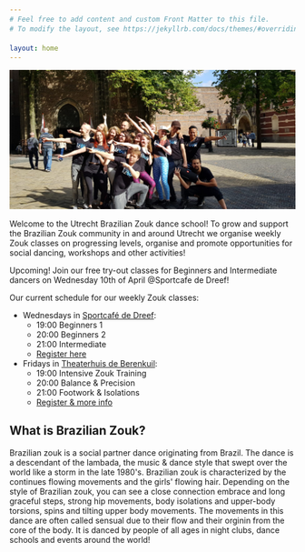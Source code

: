```yaml
---
# Feel free to add content and custom Front Matter to this file.
# To modify the layout, see https://jekyllrb.com/docs/themes/#overriding-theme-defaults

layout: home
---
```


![alt text](/international-zouk-day-2018.jpg "International Zouk Day Flashmob 2018")

Welcome to the Utrecht Brazilian Zouk dance school! To grow and support the Brazilian Zouk community in and around Utrecht we organise weekly Zouk classes on progressing levels, organise and promote opportunities for social dancing, workshops and other activities!

Upcoming! Join our free try-out classes for Beginners and Intermediate dancers on Wednesday 10th of April @Sportcafe de Dreef!

Our current schedule for our weekly Zouk classes:

* Wednesdays in [Sportcafé de Dreef](https://www.google.com/maps/place/Sportcafe+De+Dreef/@52.1210203,5.1168421,17z/data=!3m1!4b1!4m5!3m4!1s0x47c66f20f13d3cad:0x4866ca24be334309!8m2!3d52.1210203!4d5.1190308):
  - 19:00 Beginners 1
  - 20:00 Beginners 2
  - 21:00 Intermediate
  - [Register here](http://www.salsaventura.nl/utrecht)
* Fridays in [Theaterhuis de Berenkuil](https://deberenkuil.nl):
  - 19:00 Intensive Zouk Training
  - 20:00 Balance & Precision
  - 21:00 Footwork & Isolations
  - [Register & more info](https://www.facebook.com/events/410705476169956/)

## What is Brazilian Zouk?
Brazilian zouk is a social partner dance originating from Brazil. The dance is a descendant of the lambada, the music & dance style that swept over the world like a storm in the late 1980's. Brazilian zouk is characterized by the continues flowing movements and the girls' flowing hair. Depending on the style of Brazilian zouk, you can see a close connection embrace and long graceful steps, strong hip movements, body isolations and upper-body torsions, spins and tilting upper body movements. The movements in this dance are often called sensual due to their flow and their orginin from the core of the body. It is danced by people of all ages in night clubs, dance schools and events around the world!
